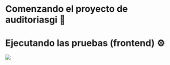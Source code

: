# Comenzando el proyecto de auditoriasgi 🚀
# Ejecutando las pruebas (frontend) ⚙️
<img src="https://user-images.githubusercontent.com/37749042/57321482-0bc87480-70c7-11e9-8ff3-cb3ca8f9c64b.png"> 
